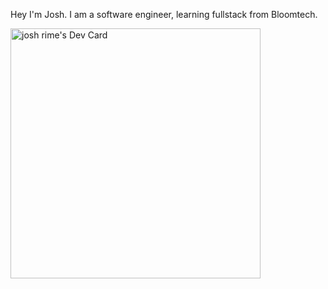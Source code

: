 Hey I'm Josh.
I am a software engineer, learning fullstack from Bloomtech. 

<a href="https://app.daily.dev/azazel1169"><img src="https://api.daily.dev/devcards/129f2cd86356490d9488409ddd7d5742.png?r=s04" width="400" alt="josh rime's Dev Card"/></a>

<!---
Azazel1169/Azazel1169 is a ✨ special ✨ repository because its `README.md` (this file) appears on your GitHub profile.
You can click the Preview link to take a look at your changes.
--->
